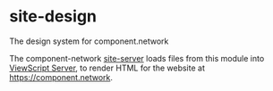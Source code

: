 # site-design
The design system for component.network

The component-network [site-server](https://github.com/component-network/site-server) loads files from this module into [ViewScript Server](https://github.com/component-network/viewscript-server), to render HTML for the website at https://component.network.

